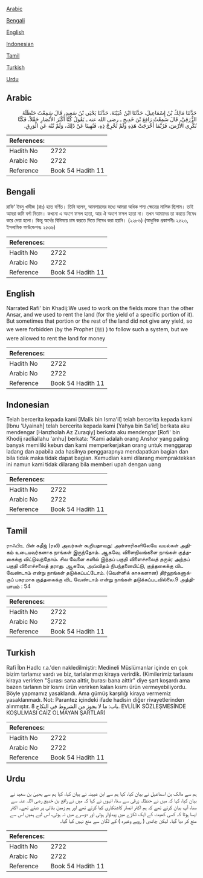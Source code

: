 [Arabic](#arabic)

[Bengali](#bengali)

[English](#english)

[Indonesian](#indonesian)

[Tamil](#tamil)

[Turkish](#turkish)

[Urdu](#urdu)

## Arabic


<div dir="rtl" lang="ar" style={{fontSize:'larger',backgroundColor:'#f8f9fa',padding:20}}>
حَدَّثَنَا مَالِكُ بْنُ إِسْمَاعِيلَ، حَدَّثَنَا ابْنُ عُيَيْنَةَ، حَدَّثَنَا يَحْيَى بْنُ سَعِيدٍ، قَالَ سَمِعْتُ حَنْظَلَةَ الزُّرَقِيَّ، قَالَ سَمِعْتُ رَافِعَ بْنَ خَدِيجٍ ـ رضى الله عنه ـ يَقُولُ كُنَّا أَكْثَرَ الأَنْصَارِ حَقْلاً، فَكُنَّا نُكْرِي الأَرْضَ، فَرُبَّمَا أَخْرَجَتْ هَذِهِ وَلَمْ تُخْرِجْ ذِهِ، فَنُهِينَا عَنْ ذَلِكَ، وَلَمْ نُنْهَ عَنِ الْوَرِقِ‏.‏
</div>
<div style={{backgroundColor:'#f8f9fa',padding:20, marginBottom: 10}}><table> <thead> <tr> <th>References:</th> <th></th> </tr> </thead> <tbody><tr><td>Hadith No</td><td>2722</td></tr><tr><td>Arabic No</td><td>2722</td></tr><tr><td>Reference</td><td>Book 54 Hadith 11</td></tr></tbody></table></div>

## Bengali


<div dir="ltr" lang="bn" style={{fontSize:'larger',backgroundColor:'#f8f9fa',padding:20}}>
রাফি‘ ইবনু খাদীজ (রাঃ) হতে বর্ণিত। তিনি বলেন, আনসারদের মধ্যে আমরা অধিক শস্য ক্ষেত্রের মালিক ছিলাম। তাই আমরা জমি বর্গা দিতাম। কখনো এ অংশে ফসল হতো, আর ঐ অংশে ফসল হতো না। তখন আমাদের তা করতে নিষেধ করে দেয়া হলো। কিন্তু অর্থের বিনিময়ে চাষ করতে দিতে নিষেধ করা হয়নি। (২২৮৬) (আধুনিক প্রকাশনীঃ ২৫২৩, ইসলামিক ফাউন্ডেশনঃ ২৫৩৬)
</div>
<div style={{backgroundColor:'#f8f9fa',padding:20, marginBottom: 10}}><table> <thead> <tr> <th>References:</th> <th></th> </tr> </thead> <tbody><tr><td>Hadith No</td><td>2722</td></tr><tr><td>Arabic No</td><td>2722</td></tr><tr><td>Reference</td><td>Book 54 Hadith 11</td></tr></tbody></table></div>

## English


<div dir="ltr" lang="en" style={{fontSize:'larger',backgroundColor:'#f8f9fa',padding:20}}>
Narrated Rafi' bin Khadij:We used to work on the fields more than the other Ansar, and we used to rent the land (for the yield of a specific portion of it). But sometimes that portion or the rest of the land did not give any yield, so we were forbidden (by the Prophet (ﷺ) ) to follow such a system, but we were allowed to rent the land for money
</div>
<div style={{backgroundColor:'#f8f9fa',padding:20, marginBottom: 10}}><table> <thead> <tr> <th>References:</th> <th></th> </tr> </thead> <tbody><tr><td>Hadith No</td><td>2722</td></tr><tr><td>Arabic No</td><td>2722</td></tr><tr><td>Reference</td><td>Book 54 Hadith 11</td></tr></tbody></table></div>

## Indonesian


<div dir="ltr" lang="id" style={{fontSize:'larger',backgroundColor:'#f8f9fa',padding:20}}>
Telah bercerita kepada kami [Malik bin Isma'il] telah bercerita kepada kami [Ibnu 'Uyainah] telah bercerita kepada kami [Yahya bin Sa'id] berkata aku mendengar [Hanzholah Az Zuraqiy] berkata aku mendengar [Rofi' bin Khodij radliallahu 'anhu] berkata: "Kami adalah orang Anshor yang paling banyak memiliki kebun dan kami memperkerjakan orang untuk menggarap ladang dan apabila ada hasilnya penggarapnya mendapatkan bagian dan bila tidak maka tidak dapat bagian. Kemudian kami dilarang mempraktekkan ini namun kami tidak dilarang bila memberi upah dengan uang
</div>
<div style={{backgroundColor:'#f8f9fa',padding:20, marginBottom: 10}}><table> <thead> <tr> <th>References:</th> <th></th> </tr> </thead> <tbody><tr><td>Hadith No</td><td>2722</td></tr><tr><td>Arabic No</td><td>2722</td></tr><tr><td>Reference</td><td>Book 54 Hadith 11</td></tr></tbody></table></div>

## Tamil


<div dir="ltr" lang="ta" style={{fontSize:'larger',backgroundColor:'#f8f9fa',padding:20}}>
ராஃபிஉ பின் கதீஜ் (ரலி) அவர்கள் கூறியதாவது: அன்சாரிகளிலேயே வயல்கள் அதிகம் உடையவர்களாக நாங்கள் இருந்தோம். ஆகவே, விளைநிலங்களை நாங்கள் குத்தகைக்கு விட்டுவந்தோம். சில வேளை களில் இந்தப் பகுதி விளைச்சலைத் தரும்; அந்தப் பகுதி விளைச்சலைத் தராது. ஆகவே, அவ்விதம் நிபந்தனையிட்டு, குத்தகைக்கு விட வேண்டாம் என்று நாங்கள் தடுக்கப்பட்டோம். (வெள்ளிக் காசுகளான) திர்ஹங்களுக்குப் பகரமாக குத்தகைக்கு விட வேண்டாம் என்று நாங்கள் தடுக்கப்படவில்லை.9 அத்தியாயம் : 54
</div>
<div style={{backgroundColor:'#f8f9fa',padding:20, marginBottom: 10}}><table> <thead> <tr> <th>References:</th> <th></th> </tr> </thead> <tbody><tr><td>Hadith No</td><td>2722</td></tr><tr><td>Arabic No</td><td>2722</td></tr><tr><td>Reference</td><td>Book 54 Hadith 11</td></tr></tbody></table></div>

## Turkish


<div dir="ltr" lang="tr" style={{fontSize:'larger',backgroundColor:'#f8f9fa',padding:20}}>
Rafi İbn Hadlc r.a.'den nakledilmiştir: Medineli Müslümanlar içinde en çok bizim tarlamız vardı ve biz, tarlalarımızı kiraya verirdik. (Kimilerimiz tarlasını kiraya verirken "Şurası sana aittir, burası bana aittir" diye şart koşardı ama bazen tarlanın bir kısmı ürün verirken kalan kısmı ürün vermeyebiliyordu. Böyle yapmamız yasaklandı. Ama gümüş karşılığı kiraya vermemiz yasaklanmadı. Not: Parantez içindeki ifade hadisin diğer rivayetlerinden alınmıştır. باب: ما لا يجوز من الشروط في النكاح 8. EVLİLİK SÖZLEŞMESİNDE KOŞULMASI CAİZ OLMAYAN ŞARTLAR)
</div>
<div style={{backgroundColor:'#f8f9fa',padding:20, marginBottom: 10}}><table> <thead> <tr> <th>References:</th> <th></th> </tr> </thead> <tbody><tr><td>Hadith No</td><td>2722</td></tr><tr><td>Arabic No</td><td>2722</td></tr><tr><td>Reference</td><td>Book 54 Hadith 11</td></tr></tbody></table></div>

## Urdu


<div dir="rtl" lang="ur" style={{fontSize:'larger',backgroundColor:'#f8f9fa',padding:20}}>
ہم سے مالک بن اسماعیل نے بیان کیا، کہا ہم سے ابن عیینہ نے بیان کیا، کہا ہم سے یحییٰ بن سعید نے بیان کیا، کہا کہ میں نے حنظلہ زرقی سے سنا، انہوں نے کہا کہ میں نے رافع بن خدیج رضی اللہ عنہ سے سنا، آپ بیان کرتے تھے کہ ہم اکثر انصار کاشتکاری کیا کرتے تھے اور ہم زمین بٹائی پر دیتے تھے۔ اکثر ایسا ہوتا کہ کسی کھیت کے ایک ٹکڑے میں پیداوار ہوتی اور دوسرے میں نہ ہوتی، اس لیے ہمیں اس سے منع کر دیا گیا۔ لیکن چاندی ( روپے وغیرہ ) کے لگان سے منع نہیں کیا گیا۔
</div>
<div style={{backgroundColor:'#f8f9fa',padding:20, marginBottom: 10}}><table> <thead> <tr> <th>References:</th> <th></th> </tr> </thead> <tbody><tr><td>Hadith No</td><td>2722</td></tr><tr><td>Arabic No</td><td>2722</td></tr><tr><td>Reference</td><td>Book 54 Hadith 11</td></tr></tbody></table></div>